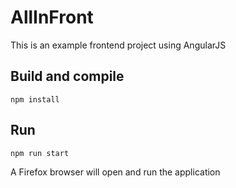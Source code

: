 # AllInFront
This is an example frontend project using AngularJS

## Build and compile
`npm install`

## Run
`npm run start`

A Firefox browser will open and run the application
